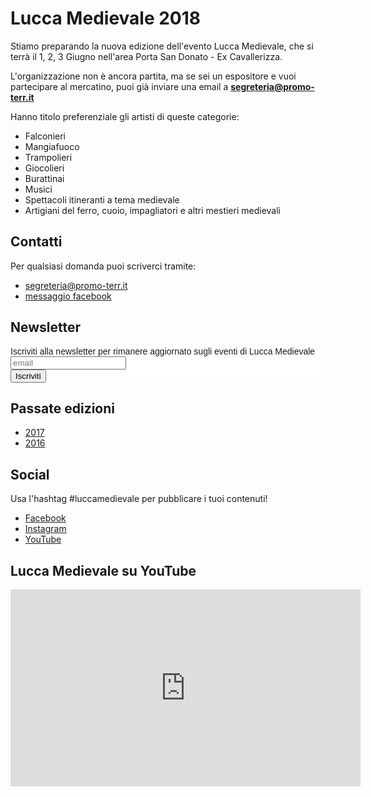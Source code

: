 # Lucca Medievale 2018

Stiamo preparando la nuova edizione dell'evento Lucca Medievale, che si terrà il 1, 2, 3 Giugno nell'area Porta San Donato - Ex Cavallerizza.

L'organizzazione non è ancora partita, ma se sei un espositore e vuoi partecipare al mercatino, puoi già inviare una email a **[segreteria@promo-terr.it](mailto:segreteria@promo-terr.it)**

Hanno titolo preferenziale gli artisti di queste categorie:

* Falconieri
* Mangiafuoco
* Trampolieri
* Giocolieri
* Burattinai
* Musici
* Spettacoli itineranti a tema medievale
* Artigiani del ferro, cuoio, impagliatori e altri mestieri medievali

## Contatti

Per qualsiasi domanda puoi scriverci tramite:

* [segreteria@promo-terr.it](mailto:segreteria@promo-terr.it)
* [messaggio facebook](https://www.facebook.com/luccamedievale/)

## Newsletter

<!-- Begin MailChimp Signup Form -->
<link href="//cdn-images.mailchimp.com/embedcode/slim-10_7.css" rel="stylesheet" type="text/css">
<style type="text/css">
	#mc_embed_signup{background:#fff; clear:left; font:14px Helvetica,Arial,sans-serif; }
	/* Add your own MailChimp form style overrides in your site stylesheet or in this style block.
	   We recommend moving this block and the preceding CSS link to the HEAD of your HTML file. */
</style>
<div id="mc_embed_signup">
<form action="//consanpaolino.us5.list-manage.com/subscribe/post?u=be5b31284c803823eb8c27688&amp;id=3a187109ba" method="post" id="mc-embedded-subscribe-form" name="mc-embedded-subscribe-form" class="validate" target="_blank" novalidate>
    <div id="mc_embed_signup_scroll">
	<label for="mce-EMAIL">Iscriviti alla newsletter per rimanere aggiornato sugli eventi di Lucca Medievale</label>
	<input type="email" value="" name="EMAIL" class="email" id="mce-EMAIL" placeholder="email" required>
    <!-- real people should not fill this in and expect good things - do not remove this or risk form bot signups-->
    <div style="position: absolute; left: -5000px;" aria-hidden="true"><input type="text" name="b_be5b31284c803823eb8c27688_3a187109ba" tabindex="-1" value=""></div>
    <div class="clear"><input type="submit" value="Iscriviti" name="subscribe" id="mc-embedded-subscribe" class="button"></div>
    </div>
</form>
</div>

<!--End mc_embed_signup-->

## Passate edizioni

* [2017](2017.md)
* [2016](2016.md)

## Social

Usa l'hashtag #luccamedievale per pubblicare i tuoi contenuti!

* [Facebook](https://www.facebook.com/luccamedievale/)
* [Instagram](https://www.instagram.com/explore/tags/luccamedievale/)
* [YouTube](https://www.youtube.com/playlist?list=PLGmFjg-_N7COfovMy0z5-9uYcLXp1Tec-)

## Lucca Medievale su YouTube

<iframe width="560" height="315" src="https://www.youtube.com/embed/videoseries?list=PLGmFjg-_N7COfovMy0z5-9uYcLXp1Tec-&amp;showinfo=0" frameborder="0" allowfullscreen></iframe>

<script type="application/ld+json">
{
  "@context": "http://schema.org",
  "@type": "Event",
  "location": {
    "@type": "Place",
    "address": {
      "@type": "PostalAddress",
      "addressLocality": "Lucca",
      "addressRegion": "LU",
      "postalCode": "55100",
      "streetAddress": "Porta San Donato"
    },
    "name": "Porta San Donato"
  },
  "name": "Lucca Medievale",
  "description": "Evento annuale con mostra mercato, spettacoli di strada, torneo dei balestrieri",
  "eventStatus": "EventScheduled",
  "isAccessibleForFree": true,
  "startDate": "2018-06-01T08:30",
  "endDate": "2018-06-3T23:30",
  "url": "http://luccamedievale.it"
}
</script>
